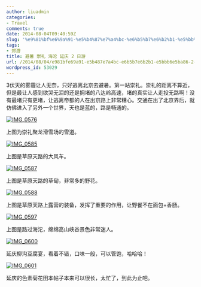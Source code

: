 ```yaml
---
author: liuadmin
categories:
- Travel
comments: true
date: 2014-08-04T09:40:59Z
slug: '%e9%81%bf%e6%9a%91-%e5%b4%87%e7%a4%bc-%e6%b5%b7%e6%b2%b1-%e5%bb%b6%e5%ba%86-2-%e6%97%a5%e6%b8%b8'
tags:
- 郊游
title: 避暑 崇礼 海沱 延庆 2 日游
url: /2014/08/04/e981bfe69a91-e5b487e7a4bc-e6b5b7e6b2b1-e5bbb6e5ba86-2-e697a5e6b8b8/
wordpress_id: 53029
---
```


3伏天的雾霾让人无奈，只好逃离北京去避暑。第一站崇礼。崇礼的距离不算近，但是最让人感到欲哭无泪的还是拥堵的八达岭高速，堵的真实让人走投无路啊！没有最堵只有更堵，让逃离帝都的人在出京路上非常糟心。交通在出了北京界后，就仿佛进入了另外一个世界，天也是蓝的，路是畅通的。

<!--more-->

[![IMG_0576](http://7bv9gn.com1.z0.glb.clouddn.com/wp-content/uploads/2014/08/IMG_0576-1024x768.jpg)](http://7bv9gn.com1.z0.glb.clouddn.com/wp-content/uploads/2014/08/IMG_0576.jpg)

上图为崇礼聚龙滑雪场的雪道。

[![IMG_0585](http://7bv9gn.com1.z0.glb.clouddn.com/wp-content/uploads/2014/08/IMG_0585-1024x768.jpg)](http://7bv9gn.com1.z0.glb.clouddn.com/wp-content/uploads/2014/08/IMG_0585.jpg)

上图是草原天路的大风车。

[![IMG_0587](http://7bv9gn.com1.z0.glb.clouddn.com/wp-content/uploads/2014/08/IMG_0587-1024x768.jpg)](http://7bv9gn.com1.z0.glb.clouddn.com/wp-content/uploads/2014/08/IMG_0587.jpg)

上图是草原天路的草甸，非常多的野花。

[![IMG_0588](http://7bv9gn.com1.z0.glb.clouddn.com/wp-content/uploads/2014/08/IMG_0588-1024x768.jpg)](http://7bv9gn.com1.z0.glb.clouddn.com/wp-content/uploads/2014/08/IMG_0588.jpg)

上图是草原天路上露营的装备，发挥了重要的作用，让野餐不在面包+香肠。

[![IMG_0597](http://7bv9gn.com1.z0.glb.clouddn.com/wp-content/uploads/2014/08/IMG_0597-1024x298.jpg)](http://7bv9gn.com1.z0.glb.clouddn.com/wp-content/uploads/2014/08/IMG_0597.jpg)

上图是路过海沱，绵绵高山峡谷景色非常迷人。

[![IMG_0600](http://7bv9gn.com1.z0.glb.clouddn.com/wp-content/uploads/2014/08/IMG_0600-1024x768.jpg)](http://7bv9gn.com1.z0.glb.clouddn.com/wp-content/uploads/2014/08/IMG_0600.jpg)

延庆柳沟豆腐宴，看着不错，口味一般，可以管饱，哈哈哈！

[![IMG_0601](http://7bv9gn.com1.z0.glb.clouddn.com/wp-content/uploads/2014/08/IMG_0601-1024x307.jpg)](http://7bv9gn.com1.z0.glb.clouddn.com/wp-content/uploads/2014/08/IMG_0601.jpg)

延庆的色素菊花田本帖子本来可以很长，太忙了，到此为止吧。

